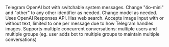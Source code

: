 Telegram OpenAI bot with switchable system messages. Change "4o-mini" and "other" to any other identifier as needed. Change model as needed. Uses OpenAI Responses API. Has web search. Accepts image input with or without text, limited to one per message due to how Telegram handles images. Supports multiple concurrent conversations: multiple users and multiple groups (eg. user adds bot to multiple groups to maintain multiple conversations)
